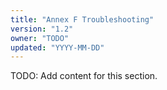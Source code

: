 ```yaml
---
title: "Annex F Troubleshooting"
version: "1.2"
owner: "TODO"
updated: "YYYY-MM-DD"
---
```


TODO: Add content for this section.
